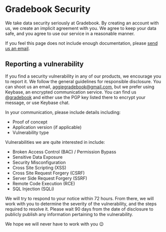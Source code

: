 # Gradebook Security

We take data security seriously at Gradebook. By creating an account with us, we create an implicit agreement with you. We agree to keep your data safe, and you agree to use our service in a reasonable manner.

If you feel this page does not include enough documentation, please <!--[create an issue](https://github.com/gradebook/legal) or -->[send us an email](mailto:aggiegradebook@gmail.com?subject=Gradebook%20Security%20Policy%20Feedback).

## Reporting a vulnerability

If you find a security vulnerability in any of our products, we encourage you to report it. We follow the general guidelines for responsible disclosure. You can shoot us an email, aggiegradebook@gmail.com, but we prefer using Keybase, an encrypted communication service. You can find us [@gradebook](https://keybase.io/gradebook) and either use the PGP key listed there to encrypt your message, or use Keybase chat.

In your communication, please include details including:
 - Proof of concept
 - Application version (if applicable)
 - Vulnerability type

Vulnerabilities we are quite interested in include:
 - Broken Access Control (BAC) / Permission Bypass
 - Sensitive Data Exposure
 - Security Misconfiguration
 - Cross Site Scripting (XSS)
 - Cross Site Request Forgery (CSRF)
 - Server Side Request Forgery (SSRF)
 - Remote Code Execution (RCE)
 - SQL Injection (SQLi)

We will try to respond to your notice within 72 hours. From there, we will work with you to determine the severity of the vulnerability, and the steps required to resolve it. Please wait 90 days from the date of disclosure to publicly publish any information pertaining to the vulnerability.

We hope we will never have to work with you 😉
